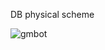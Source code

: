 DB physical scheme

![gmbot](https://user-images.githubusercontent.com/20956813/124504755-c2702e80-ddd0-11eb-971a-bc7fd3415d4d.png)
